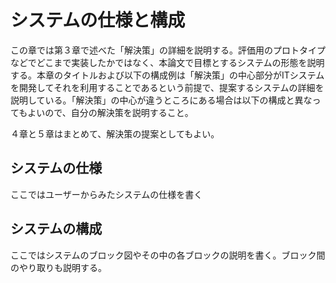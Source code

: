 # システムの仕様と構成

この章では第３章で述べた「解決策」の詳細を説明する。評価用のプロトタイプなどでどこまで実装したかではなく、本論文で目標とするシステムの形態を説明する。本章のタイトルおよび以下の構成例は「解決策」の中心部分がITシステムを開発してそれを利用することであるという前提で、提案するシステムの詳細を説明している。「解決策」の中心が違うところにある場合は以下の構成と異なってもよいので、自分の解決策を説明すること。

４章と５章はまとめて、解決策の提案としてもよい。

## システムの仕様

ここではユーザーからみたシステムの仕様を書く

## システムの構成

ここではシステムのブロック図やその中の各ブロックの説明を書く。ブロック間のやり取りも説明する。